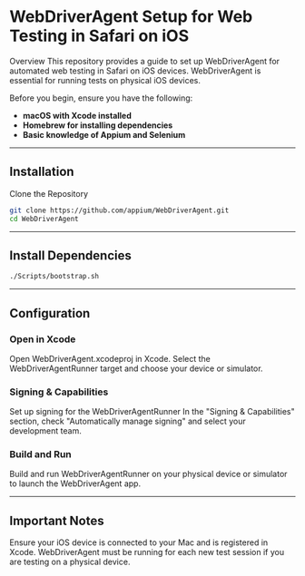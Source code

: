 # WebDriverAgent Setup for Web Testing in Safari on iOS
Overview
This repository provides a guide to set up WebDriverAgent for automated web testing in Safari on iOS devices. WebDriverAgent is essential for running tests on physical iOS devices.

Before you begin, ensure you have the following:

- **macOS with Xcode installed**
- **Homebrew for installing dependencies**
- **Basic knowledge of Appium and Selenium**
----------------
## Installation
Clone the Repository

```bash
git clone https://github.com/appium/WebDriverAgent.git
cd WebDriverAgent
```
------------
## Install Dependencies

``` bash
./Scripts/bootstrap.sh
```
----------
## Configuration
### Open in Xcode
Open WebDriverAgent.xcodeproj in Xcode.
Select the WebDriverAgentRunner target and choose your device or simulator.

### Signing & Capabilities
Set up signing for the WebDriverAgentRunner In the "Signing & Capabilities" section, check "Automatically manage signing" and select your development team.
  
### Build and Run
Build and run WebDriverAgentRunner on your physical device or simulator to launch the WebDriverAgent app.

-------------
## Important Notes
Ensure your iOS device is connected to your Mac and is registered in Xcode.
WebDriverAgent must be running for each new test session if you are testing on a physical device.
